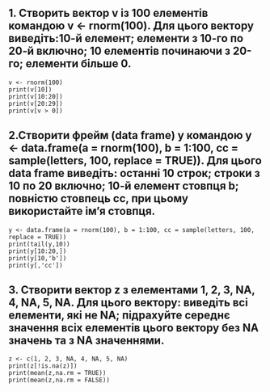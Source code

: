 ##  1. Створить вектор v із 100 елементів командою v <- rnorm(100). Для цього вектору виведіть:10-й елемент; елементи з 10-го по 20-й включно; 10 елементів починаючи з 20-го; елементи більше 0.
```
v <- rnorm(100)
print(v[10])
print(v[10:20])
print(v[20:29])
print(v[v > 0])
```
## 2.Створити фрейм (data frame) y командою y <- data.frame(a = rnorm(100), b = 1:100, cc = sample(letters, 100, replace = TRUE)). Для цього data frame виведіть: останні 10 строк; строки з 10 по 20 включно; 10-й елемент стовпця b; повністю стовпець cc, при цьому використайте ім’я стовпця.
```
y <- data.frame(a = rnorm(100), b = 1:100, cc = sample(letters, 100, replace = TRUE))
print(tail(y,10))
print(y[10:20,])
print(y[10,'b'])
print(y[,'cc'])
```
## 3. Створити вектор z з елементами 1, 2, 3, NA, 4, NA, 5, NA. Для цього вектору: виведіть всі елементи, які не NA; підрахуйте середнє значення всіх елементів цього вектору без NA значень та з NA значеннями.
```
z <- c(1, 2, 3, NA, 4, NA, 5, NA)
print(z[!is.na(z)])
print(mean(z,na.rm = TRUE))
print(mean(z,na.rm = FALSE))
```